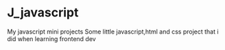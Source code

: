 # J_javascript
My  javascript mini projects
Some little javascript,html and css project that i did when learning frontend dev
